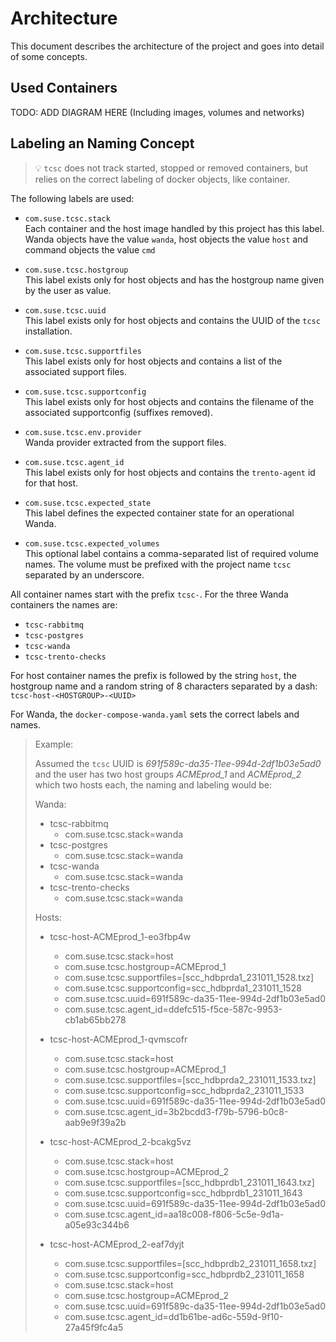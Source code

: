 # Architecture

This document describes the architecture of the project and goes into detail of some concepts.

## Used Containers

TODO: ADD DIAGRAM HERE (Including images, volumes and networks)


## Labeling an Naming Concept

> :bulb: `tcsc` does not track started, stopped or removed containers, but relies on the correct labeling of docker objects, like container.


The following labels are used:

- `com.suse.tcsc.stack`\
  Each container and the host image handled by this project has this label.
  Wanda objects have the value `wanda`, host objects the value `host` and command objects the value `cmd`

- `com.suse.tcsc.hostgroup`\
  This label exists only for host objects and has the hostgroup name given by the user as value.

- `com.suse.tcsc.uuid`\
  This label exists only for host objects and contains the UUID of the `tcsc` installation.

- `com.suse.tcsc.supportfiles`\
  This label exists only for host objects and contains a list of the associated support files.

- `com.suse.tcsc.supportconfig`\
  This label exists only for host objects and contains the filename of the associated supportconfig (suffixes removed).

- `com.suse.tcsc.env.provider`\
  Wanda provider extracted from the support files.

- `com.suse.tcsc.agent_id`\
  This label exists only for host objects and contains the `trento-agent` id for that host.

- `com.suse.tcsc.expected_state`\
  This label defines the expected container state for an operational Wanda.

- `com.suse.tcsc.expected_volumes`\
  This optional label contains a comma-separated list of required volume names. The volume must
  be prefixed with the project name `tcsc` separated by an underscore.

All container names start with the prefix `tcsc-`. For the three Wanda containers the names are:

  - `tcsc-rabbitmq`
  - `tcsc-postgres`
  - `tcsc-wanda`
  - `tcsc-trento-checks`

For host container names the prefix is followed by the string `host`, the hostgroup name and a random string of 8 characters separated by a dash:
`tcsc-host-<HOSTGROUP>-<UUID>`

For Wanda, the `docker-compose-wanda.yaml` sets the correct labels and names.

> Example:
>
> Assumed the `tcsc` UUID is *691f589c-da35-11ee-994d-2df1b03e5ad0* and the user has two host groups *ACMEprod_1* and *ACMEprod_2* which two hosts each, the naming and labeling would be:
>
> Wanda:
> 
>  - tcsc-rabbitmq
>     - com.suse.tcsc.stack=wanda
>  - tcsc-postgres
>     - com.suse.tcsc.stack=wanda
>  - tcsc-wanda
>     - com.suse.tcsc.stack=wanda
>  - tcsc-trento-checks
>     - com.suse.tcsc.stack=wanda
>
> Hosts:
>
>  - tcsc-host-ACMEprod_1-eo3fbp4w
>     - com.suse.tcsc.stack=host
>     - com.suse.tcsc.hostgroup=ACMEprod_1
>     - com.suse.tcsc.supportfiles=[scc_hdbprda1_231011_1528.txz]
>     - com.suse.tcsc.supportconfig=scc_hdbprda1_231011_1528
>     - com.suse.tcsc.uuid=691f589c-da35-11ee-994d-2df1b03e5ad0
>     - com.suse.tcsc.agent_id=ddefc515-f5ce-587c-9953-cb1ab65bb278
>
>  - tcsc-host-ACMEprod_1-qvmscofr
>     - com.suse.tcsc.stack=host
>     - com.suse.tcsc.hostgroup=ACMEprod_1
>     - com.suse.tcsc.supportfiles=[scc_hdbprda2_231011_1533.txz]
>     - com.suse.tcsc.supportconfig=scc_hdbprda2_231011_1533
>     - com.suse.tcsc.uuid=691f589c-da35-11ee-994d-2df1b03e5ad0
>     - com.suse.tcsc.agent_id=3b2bcdd3-f79b-5796-b0c8-aab9e9f39a2b
>
>  - tcsc-host-ACMEprod_2-bcakg5vz
>     - com.suse.tcsc.stack=host
>     - com.suse.tcsc.hostgroup=ACMEprod_2
>     - com.suse.tcsc.supportfiles=[scc_hdbprdb1_231011_1643.txz]
>     - com.suse.tcsc.supportconfig=scc_hdbprdb1_231011_1643
>     - com.suse.tcsc.uuid=691f589c-da35-11ee-994d-2df1b03e5ad0
>     - com.suse.tcsc.agent_id=aa18c008-f806-5c5e-9d1a-a05e93c344b6
>
>  - tcsc-host-ACMEprod_2-eaf7dyjt
>     - com.suse.tcsc.supportfiles=[scc_hdbprdb2_231011_1658.txz]
>     - com.suse.tcsc.supportconfig=scc_hdbprdb2_231011_1658
>     - com.suse.tcsc.stack=host
>     - com.suse.tcsc.hostgroup=ACMEprod_2
>     - com.suse.tcsc.uuid=691f589c-da35-11ee-994d-2df1b03e5ad0
>     - com.suse.tcsc.agent_id=dd1b61be-ad6c-559d-9f10-27a45f9fc4a5
